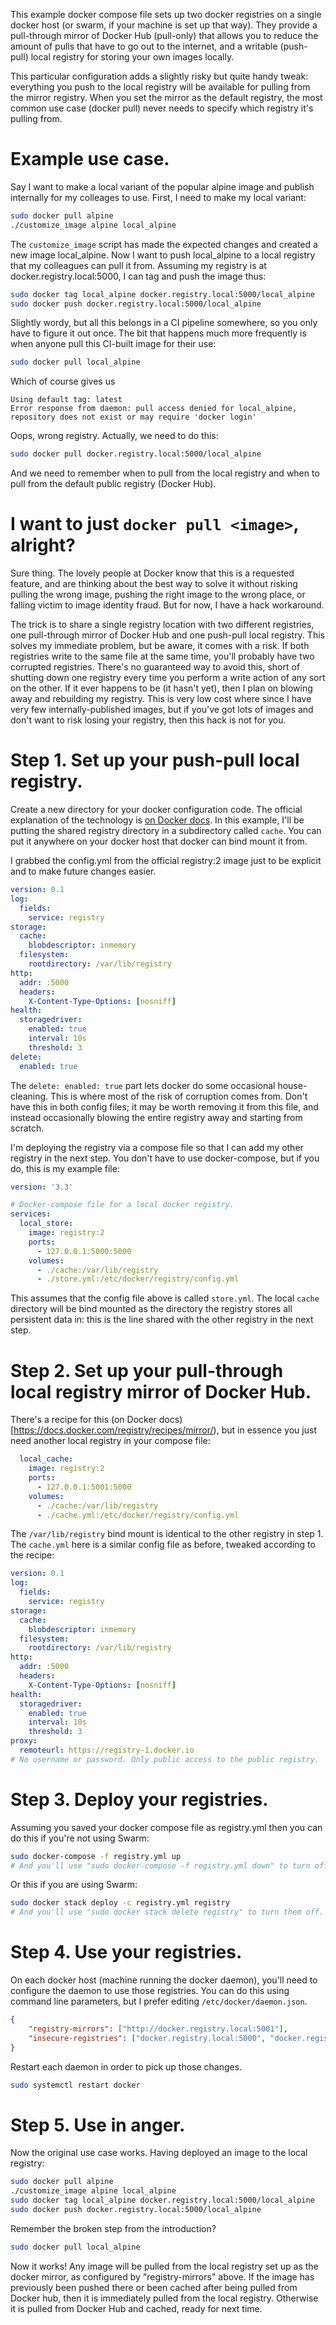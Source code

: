 This example docker compose file sets up two docker registries on a single docker host (or swarm, if your machine is set up that way). They provide a pull-through mirror of Docker Hub (pull-only) that allows you to reduce the amount of pulls that have to go out to the internet, and a writable (push-pull) local registry for storing your own images locally.

This particular configuration adds a slightly risky but quite handy tweak: everything you push to the local registry will be available for pulling from the mirror registry. When you set the mirror as the default registry, the most common use case (docker pull) never needs to specify which registry it's pulling from.

# Example use case.

Say I want to make a local variant of the popular alpine image and publish internally for my colleages to use. First, I need to make my local variant:

```sh
sudo docker pull alpine
./customize_image alpine local_alpine
```

The `customize_image` script has made the expected changes and created a new image local_alpine. Now I want to push local_alpine to a local registry that my colleagues can pull it from. Assuming my registry is at docker.registry.local:5000, I can tag and push the image thus:

```sh
sudo docker tag local_alpine docker.registry.local:5000/local_alpine
sudo docker push docker.registry.local:5000/local_alpine
```

Slightly wordy, but all this belongs in a CI pipeline somewhere, so you only have to figure it out once. The bit that happens much more frequently is when anyone pull this CI-built image for their use:

```sh
sudo docker pull local_alpine
```

Which of course gives us

```
Using default tag: latest
Error response from daemon: pull access denied for local_alpine, repository does not exist or may require 'docker login'
```

Oops, wrong registry. Actually, we need to do this:

```sh
sudo docker pull docker.registry.local:5000/local_alpine
```

And we need to remember when to pull from the local registry and when to pull from the default public registry (Docker Hub).

# I want to just `docker pull <image>`, alright?

Sure thing. The lovely people at Docker know that this is a requested feature, and are thinking about the best way to solve it without risking pulling the wrong image, pushing the right image to the wrong place, or falling victim to image identity fraud. But for now, I have a hack workaround.

The trick is to share a single registry location with two different registries, one pull-through mirror of Docker Hub and one push-pull local registry. This solves my immediate problem, but be aware, it comes with a risk. If both registries write to the same file at the same time, you'll probably have two corrupted registries. There's no guaranteed way to avoid this, short of shutting down one registry every time you perform a write action of any sort on the other. If it ever happens to be (it hasn't yet), then I plan on blowing away and rebuilding my registry. This is very low cost where since I have very few internally-published images, but if you've got lots of images and don't want to risk losing your registry, then this hack is not for you.


# Step 1. Set up your push-pull local registry.

Create a new directory for your docker configuration code. The official explanation of the technology is [on Docker docs](https://docs.docker.com/registry/deploying/). In this example, I'll be putting the shared registry directory in a subdirectory called `cache`. You can put it anywhere on your docker host that docker can bind mount it from.

I grabbed the config.yml from the official registry:2 image just to be explicit and to make future changes easier.

```yaml
version: 0.1
log:
  fields:
    service: registry
storage:
  cache:
    blobdescriptor: inmemory
  filesystem:
    rootdirectory: /var/lib/registry
http:
  addr: :5000
  headers:
    X-Content-Type-Options: [nosniff]
health:
  storagedriver:
    enabled: true
    interval: 10s
    threshold: 3
delete:
  enabled: true
```
The `delete: enabled: true` part lets docker do some occasional house-cleaning. This is where most of the risk of corruption comes from. Don't have this in both config files; it may be worth removing it from this file, and instead occasionally blowing the entire registry away and starting from scratch.

I'm deploying the registry via a compose file so that I can add my other registry in the next step. You don't have to use docker-compose, but if you do, this is my example file:

```yaml
version: '3.3'

# Docker-compose file for a local docker registry.
services:
  local_store:
    image: registry:2
    ports:
      - 127.0.0.1:5000:5000
    volumes:
      - ./cache:/var/lib/registry
      - ./store.yml:/etc/docker/registry/config.yml
```
This assumes that the config file above is called `store.yml`. The local `cache` directory will be bind mounted as the directory the registry stores all persistent data in: this is the line shared with the other registry in the next step.

# Step 2. Set up your pull-through local registry mirror of Docker Hub.

There's a recipe for this (on Docker docs)[https://docs.docker.com/registry/recipes/mirror/), but in essence you just need another local registry in your compose file:

```yaml
  local_cache:
    image: registry:2
    ports:
      - 127.0.0.1:5001:5000
    volumes:
      - ./cache:/var/lib/registry
      - ./cache.yml:/etc/docker/registry/config.yml
```
The `/var/lib/registry` bind mount is identical to the other registry in step 1. The `cache.yml` here is a similar config file as before, tweaked according to the recipe:

```yaml
version: 0.1
log:
  fields:
    service: registry
storage:
  cache:
    blobdescriptor: inmemory
  filesystem:
    rootdirectory: /var/lib/registry
http:
  addr: :5000
  headers:
    X-Content-Type-Options: [nosniff]
health:
  storagedriver:
    enabled: true
    interval: 10s
    threshold: 3
proxy:
  remoteurl: https://registry-1.docker.io
# No username or password. Only public access to the public registry.
```

# Step 3. Deploy your registries.

Assuming you saved your docker compose file as registry.yml then you can do this if you're not using Swarm:

```sh
sudo docker-compose -f registry.yml up
# And you'll use "sudo docker-compose -f registry.yml down" to turn off the registries, if you need to.
```

Or this if you are using Swarm:

```sh
sudo docker stack deploy -c registry.yml registry
# And you'll use "sudo docker stack delete registry" to turn them off.
```

# Step 4. Use your registries.

On each docker host (machine running the docker daemon), you'll need to configure the daemon to use those registries. You can do this using command line parameters, but I prefer editing `/etc/docker/daemon.json`.

```json
{
    "registry-mirrors": ["http://docker.registry.local:5001"],
    "insecure-registries": ["docker.registry.local:5000", "docker.registry.local:5001"]
}
```

Restart each daemon in order to pick up those changes.

```sh
sudo systemctl restart docker
```

# Step 5. Use in anger.

Now the original use case works. Having deployed an image to the local registry:

```sh
sudo docker pull alpine
./customize_image alpine local_alpine
sudo docker tag local_alpine docker.registry.local:5000/local_alpine
sudo docker push docker.registry.local:5000/local_alpine
```

Remember the broken step from the introduction?

```sh
sudo docker pull local_alpine
```

Now it works! Any image will be pulled from the local registry set up as the docker mirror, as configured by "registry-mirrors" above. If the image has previously been pushed there or been cached after being pulled from Docker hub, then it is immediately pulled from the local registry. Otherwise it is pulled from Docker Hub and cached, ready for next time. 
